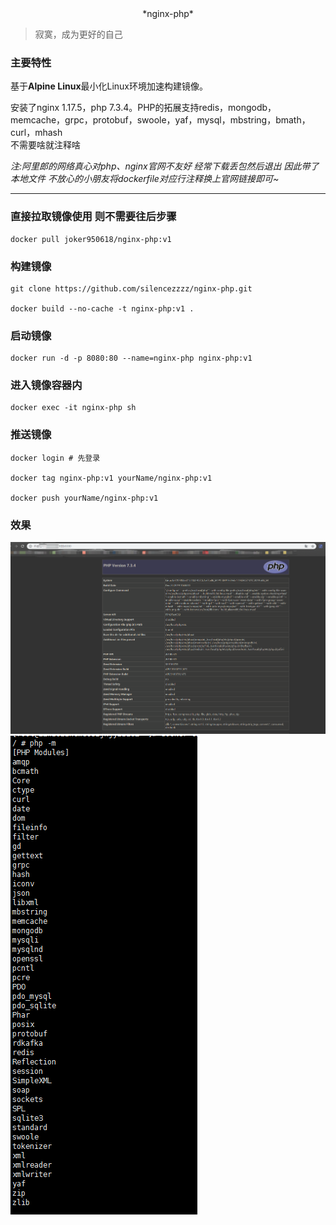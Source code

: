<center size=100>*nginx-php*</center>

> 寂寞，成为更好的自己

### 主要特性

基于**Alpine Linux**最小化Linux环境加速构建镜像。

安装了nginx 1.17.5，php 7.3.4。PHP的拓展支持redis，mongodb，memcache，grpc，protobuf，swoole，yaf，mysql，mbstring，bmath，curl，mhash  
不需要啥就注释啥

*注:阿里郎的网络真心对php、nginx官网不友好  经常下载丢包然后退出  因此带了本地文件  不放心的小朋友将dockerfile对应行注释换上官网链接即可~*


***

### 直接拉取镜像使用  则不需要往后步骤
```
docker pull joker950618/nginx-php:v1
```

### 构建镜像
``` 
git clone https://github.com/silencezzzz/nginx-php.git

docker build --no-cache -t nginx-php:v1 .
```
### 启动镜像
```
docker run -d -p 8080:80 --name=nginx-php nginx-php:v1
```
### 进入镜像容器内
```
docker exec -it nginx-php sh
```
### 推送镜像
```
docker login # 先登录

docker tag nginx-php:v1 yourName/nginx-php:v1

docker push yourName/nginx-php:v1
```
### 效果
![Image text](https://raw.githubusercontent.com/silencezzzz/img/master/php7.3.4-nginx.jpg)
![Image text](https://raw.githubusercontent.com/silencezzzz/img/master/phpkuozhan.jpg)




